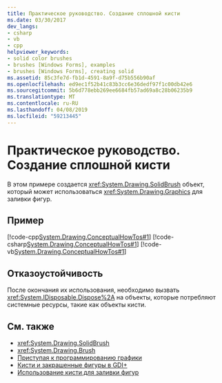 ```yaml
---
title: Практическое руководство. Создание сплошной кисти
ms.date: 03/30/2017
dev_langs:
- csharp
- vb
- cpp
helpviewer_keywords:
- solid color brushes
- brushes [Windows Forms], examples
- brushes [Windows Forms], creating solid
ms.assetid: 85c3fe7d-fb1d-4591-8a9f-d75b556b90af
ms.openlocfilehash: ed9ec1f52b41c83b3cc6e36dedf97f1c00db42e6
ms.sourcegitcommit: 5b6d778ebb269ee6684fb57ad69a8c28b06235b9
ms.translationtype: MT
ms.contentlocale: ru-RU
ms.lasthandoff: 04/08/2019
ms.locfileid: "59213445"
---
```

# <a name="how-to-create-a-solid-brush"></a>Практическое руководство. Создание сплошной кисти
В этом примере создается <xref:System.Drawing.SolidBrush> объект, который может использоваться <xref:System.Drawing.Graphics> для заливки фигур.  
  
## <a name="example"></a>Пример  
 [!code-cpp[System.Drawing.ConceptualHowTos#1](~/samples/snippets/cpp/VS_Snippets_Winforms/System.Drawing.ConceptualHowTos/cpp/form1.cpp#1)]
 [!code-csharp[System.Drawing.ConceptualHowTos#1](~/samples/snippets/csharp/VS_Snippets_Winforms/System.Drawing.ConceptualHowTos/CS/form1.cs#1)]
 [!code-vb[System.Drawing.ConceptualHowTos#1](~/samples/snippets/visualbasic/VS_Snippets_Winforms/System.Drawing.ConceptualHowTos/VB/form1.vb#1)]  
  
## <a name="robust-programming"></a>Отказоустойчивость  
 После окончания их использования, необходимо вызвать <xref:System.IDisposable.Dispose%2A> на объекты, которые потребляют системные ресурсы, такие как объекты кисти.  
  
## <a name="see-also"></a>См. также

- <xref:System.Drawing.SolidBrush>
- <xref:System.Drawing.Brush>
- [Приступая к программированию графики](getting-started-with-graphics-programming.md)
- [Кисти и закрашенные фигуры в GDI+](brushes-and-filled-shapes-in-gdi.md)
- [Использование кисти для заливки фигур](using-a-brush-to-fill-shapes.md)
